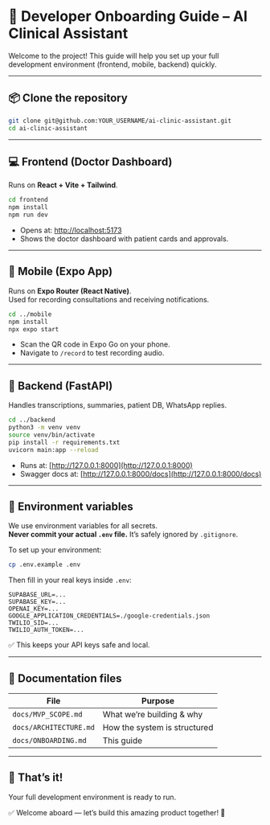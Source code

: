 # 🚀 Developer Onboarding Guide – AI Clinical Assistant

Welcome to the project! This guide will help you set up your full development environment (frontend, mobile, backend) quickly.

---

## 📦 Clone the repository

```bash
git clone git@github.com:YOUR_USERNAME/ai-clinic-assistant.git
cd ai-clinic-assistant
```

---

## 💻 Frontend (Doctor Dashboard)

Runs on **React + Vite + Tailwind**.

```bash
cd frontend
npm install
npm run dev
```

- Opens at: [http://localhost:5173](http://localhost:5173)
- Shows the doctor dashboard with patient cards and approvals.

---

## 📱 Mobile (Expo App)

Runs on **Expo Router (React Native)**.  
Used for recording consultations and receiving notifications.

```bash
cd ../mobile
npm install
npx expo start
```

- Scan the QR code in Expo Go on your phone.
- Navigate to `/record` to test recording audio.

---

## 🐍 Backend (FastAPI)

Handles transcriptions, summaries, patient DB, WhatsApp replies.

```bash
cd ../backend
python3 -m venv venv
source venv/bin/activate
pip install -r requirements.txt
uvicorn main:app --reload
```

- Runs at: [http://127.0.0.1:8000](http://127.0.0.1:8000)
- Swagger docs at: [http://127.0.0.1:8000/docs](http://127.0.0.1:8000/docs)

---

## 🔐 Environment variables

We use environment variables for all secrets.  
**Never commit your actual `.env` file.** It’s safely ignored by `.gitignore`.

To set up your environment:

```bash
cp .env.example .env
```

Then fill in your real keys inside `.env`:

```
SUPABASE_URL=...
SUPABASE_KEY=...
OPENAI_KEY=...
GOOGLE_APPLICATION_CREDENTIALS=./google-credentials.json
TWILIO_SID=...
TWILIO_AUTH_TOKEN=...
```

✅ This keeps your API keys safe and local.

---

## 📄 Documentation files

| File                  | Purpose                        |
|------------------------|-------------------------------|
| `docs/MVP_SCOPE.md`    | What we’re building & why     |
| `docs/ARCHITECTURE.md` | How the system is structured |
| `docs/ONBOARDING.md`   | This guide                   |

---

## 🚀 That’s it!

Your full development environment is ready to run.

✅ Welcome aboard — let’s build this amazing product together! 🚀
